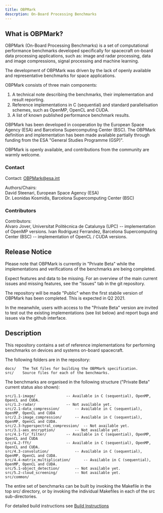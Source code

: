 ```yaml
---
title: OBPMark
descrption: On-Board Processing Benchmarks
---
```


What is OBPMark?
---------------------
OBPMark (On-Board Processing Benchmarks) is a set of computational performance benchmarks developed specifically for spacecraft on-board data processing applications, such as: image and radar processing, data and image compressions, signal processing and machine learning.

The development of OBPMark was driven by the lack of openly available and representative benchmarks for space applications.

OBPMark consists of three main components: 
1. A technical note describing the benchmarks, their implementation and result reporting. 
2. Reference implementations in C (sequential) and standard parallelisation schemes, such as OpenMP, OpenCL and CUDA. 
3. A list of known published performance benchmark results. 

OBPMark has been developed in cooperation by the European Space Agency (ESA) and Barcelona Supercomputing Center (BSC). 
The OBPMark definition and implementation has been made available partially through funding from the ESA "General Studies Programme (GSP)".

OBPMark is openly available, and contributions from the community are warmly welcome. 

### Contact

Contact: OBPMark@esa.int  
  
Authors/Chairs:  
David Steenari, European Space Agency (ESA)  
Dr. Leonidas Kosmidis, Barcelona Supercomputing Center (BSC)  

### Contributors

Contributors:  
Alvaro Jover, Universitat Politècnica de Catalunya (UPC) -- implementation of OpenMP versions.
Ivan Rodriguez Ferrandez, Barcelona Supercomputing Center (BSC) -- implementation of OpenCL / CUDA versions.
  
## Release Notice
Please note that OBPMark is currently in "Private Beta" while the implementations and verifications of the benchmarks are being completed.

Expect features and data to be missing. For an overview of the main current issues and missing features, see the "Issues" tab in the git repository.

The repository will be made "Public" when the first stabile version of OBPMark has been completed. This is expected in Q2 2021. 

In the meanwhile, users with access to the "Private Beta" version are invited to test out the existing implementations (see list below) and report bugs and issues via the github interface.

## Description
This repository contains a set of reference implementations for performing benchmarks on devices and systems on-board spacecraft. 

The following folders are in the repository: 

	docs/	The TeX files for building the OBPMark specification. 
	src/	Source files for each of the benchmarks. 

The benchmarks are organised in the following structure ("Private Beta" current status also shown): 

	src/1.1-image/				-- Available in C (sequential), OpenMP, OpenCL and CUDA.
	src/1.2-radar/				-- Not available yet.
	src/2.1-data_compression/		-- Available in C (sequential), OpenMP, OpenCL and CUDA
	src/2.2-image_compression/		-- Available in C (sequential), OpenMP, OpenCL and CUDA.
	src/2.3-hyperspectral_compression/	-- Not available yet.
	src/3.1-aes_encryption/			-- Not available yet.
	src/4.1-fir_filter/			-- Available in C (sequential), OpenMP, OpenCL and CUDA
	src/4.2-fft/				-- Available in C (sequential), OpenMP, OpenCL and CUDA.
	src/4.3-convolution/			-- Available in C (sequential), OpenMP, OpenCL and CUDA.
	src/4.4-matrix_multiplication/		-- Available in C (sequential), OpenMP, OpenCL and CUDA.
	src/5.1-object_detection/		-- Not available yet. 
	src/5.2-cloud_screening/		-- Not available yet.
	src/common/

The entire set of benchmarks can be built by invoking the Makefile in the top src/ directory, or by invoking the individual Makefiles in each of the src sub-directories. 

For detailed build instructions see [Build Instructions](build_instructions.md) 

